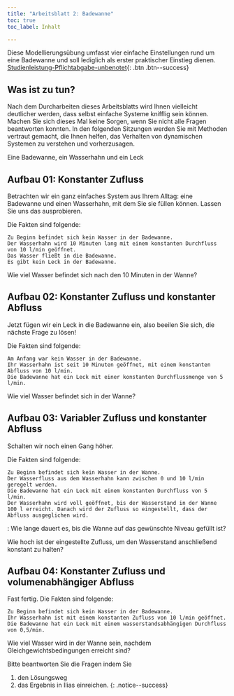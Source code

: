 ```yaml
---
title: "Arbeitsblatt 2: Badewanne"
toc: true
toc_label: Inhalt

---
```



Diese Modellierungsübung umfasst vier einfache Einstellungen rund um eine Badewanne und soll lediglich als erster praktischer Einstieg dienen.
[Studienleistung-Pflichtabgabe-unbenotet](){: .btn .btn--success}


<!--more-->




## Was ist zu tun?


Nach dem Durcharbeiten dieses Arbeitsblatts wird Ihnen vielleicht deutlicher werden, dass selbst einfache Systeme knifflig sein können. Machen Sie sich dieses Mal keine Sorgen, wenn Sie nicht alle Fragen beantworten konnten. In den folgenden Sitzungen werden Sie mit Methoden vertraut gemacht, die Ihnen helfen, das Verhalten von dynamischen Systemen zu verstehen und vorherzusagen.

Eine Badewanne, ein Wasserhahn und ein Leck

## Aufbau 01: Konstanter Zufluss

Betrachten wir ein ganz einfaches System aus Ihrem Alltag: eine Badewanne und einen Wasserhahn, mit dem Sie sie füllen können. Lassen Sie uns das ausprobieren.

Die Fakten sind folgende:

    Zu Beginn befindet sich kein Wasser in der Badewanne.
    Der Wasserhahn wird 10 Minuten lang mit einem konstanten Durchfluss von 10 l/min geöffnet.
    Das Wasser fließt in die Badewanne.
    Es gibt kein Leck in der Badewanne.

Wie viel Wasser befindet sich nach den 10 Minuten in der Wanne?

## Aufbau 02: Konstanter Zufluss und konstanter Abfluss

Jetzt fügen wir ein Leck in die Badewanne ein, also beeilen Sie sich, die nächste Frage zu lösen!

Die Fakten sind folgende:

    Am Anfang war kein Wasser in der Badewanne.
    Ihr Wasserhahn ist seit 10 Minuten geöffnet, mit einem konstanten Abfluss von 10 l/min.
    Die Badewanne hat ein Leck mit einer konstanten Durchflussmenge von 5 l/min.

Wie viel Wasser befindet sich in der Wanne?

## Aufbau 03: Variabler Zufluss und konstanter Abfluss

Schalten wir noch einen Gang höher.

Die Fakten sind folgende:

    Zu Beginn befindet sich kein Wasser in der Wanne.
    Der Wasserfluss aus dem Wasserhahn kann zwischen 0 und 10 l/min geregelt werden.
    Die Badewanne hat ein Leck mit einem konstanten Durchfluss von 5 l/min.
    Der Wasserhahn wird voll geöffnet, bis der Wasserstand in der Wanne 100 l erreicht. Danach wird der Zufluss so eingestellt, dass der Abfluss ausgeglichen wird.

: Wie lange dauert es, bis die Wanne auf das gewünschte Niveau gefüllt ist?

Wie hoch ist der eingestellte Zufluss, um den Wasserstand anschließend konstant zu halten?

## Aufbau 04: Konstanter Zufluss und volumenabhängiger Abfluss

Fast fertig. Die Fakten sind folgende:

    Zu Beginn befindet sich kein Wasser in der Badewanne.
    Ihr Wasserhahn ist mit einem konstanten Zufluss von 10 l/min geöffnet.
    Die Badewanne hat ein Leck mit einem wasserstandsabhängigen Durchfluss von 0,5/min.

Wie viel Wasser wird in der Wanne sein, nachdem Gleichgewichtsbedingungen erreicht sind?


Bitte beantworten Sie die Fragen indem Sie
1. den Lösungsweg
2. das Ergebnis
in Ilias einreichen.
{: .notice--success}